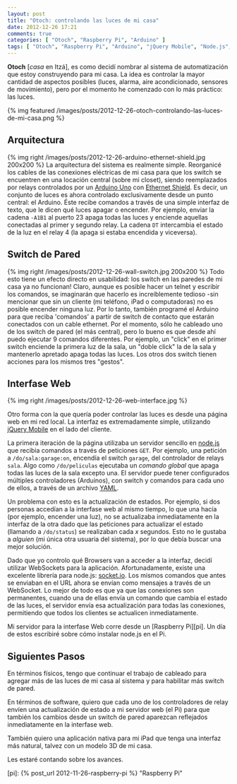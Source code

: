 ```yaml
---
layout: post
title: "Otoch: controlando las luces de mi casa"
date: 2012-12-26 17:21
comments: true
categories: [ "Otoch", "Raspberry Pi", "Arduino" ]
tags: [ "Otoch", "Raspberry Pi", "Arduino", "jQuery Mobile", "Node.js", "socket.io"]
---
```


__Otoch__ [_casa_ en Itzá], es como decidí nombrar al sistema de automatización que estoy construyendo
para mi casa. La idea es controlar la mayor cantidad de aspectos posibles (luces, alarma, aire 
acondicionado, sensores de movimiento), pero por el momento he comenzado con lo más práctico: las
luces.

{% img featured /images/posts/2012-12-26-otoch-controlando-las-luces-de-mi-casa.png %}

<!-- more -->

## Arquitectura

{% img right /images/posts/2012-12-26-arduino-ethernet-shield.jpg 200x200 %}
La arquitectura del sistema es realmente simple. Reorganicé los cables de las conexiones eléctricas
de mi casa para que los switch se encuentren en una locación central (sobre mi closet), siendo 
reemplazados por relays controlados por un [Arduino Uno][arduino] con [Ethernet Shield][ethernet]. 
Es decir, un conjunto de luces es ahora controlado exclusivamente desde un punto central: el Arduino. 
Éste recibe comandos
a través de una simple interfaz de texto, que le dicen qué luces apagar o encender. Por ejemplo, enviar
la cadena `-A1B1` al puerto 23 apaga todas las luces y enciende aquellas conectadas al primer y segundo 
relay. La cadena `DT` intercambia el estado de la luz en el relay 4 (la apaga si estaba encendida y 
viceversa).

## Switch de Pared

{% img right /images/posts/2012-12-26-wall-switch.jpg 200x200 %}
Todo esto tiene un efecto directo en usabilidad: los switch en las paredes de mi casa ya no funcionan!
Claro, aunque es posible hacer un telnet y escribir los comandos, se imaginarán que hacerlo es
increíblemente tedioso -sin mencionar que sin un cliente (mi teléfono, iPad o computadoras) no es
posible encender ninguna luz. Por lo tanto, también programé el Arduino para que reciba 'comandos'
a partir de switch de contacto que estarán conectados con un cable ethernet. Por el momento, sólo he
cableado uno de los switch de pared (el más central), pero lo bueno es que desde ahí puedo ejecutar
9 comandos diferentes. Por ejemplo, un "click" en el primer switch enciende la primera luz de la sala,
un "doble click" la de la sala y mantenerlo apretado apaga todas las luces. Los otros dos switch
tienen acciones para los mismos tres "gestos".

## Interfase Web

{% img right /images/posts/2012-12-26-web-interface.jpg %}

Otro forma con la que quería poder controlar las luces es desde una página web en mi red local. La
interfaz es extremadamente simple, utilizando [jQuery Mobile][jquery-mobile] en el lado del cliente.

La primera iteración de la página utilizaba un servidor sencillo en [node.js ][node] que recibia
comandos a través de peticiones `GET`. Por ejemplo, una petición a `/do/sala:garage:on`, encendía
el switch `garage`, del controlador de relays `sala`. Algo como `/do/peliculas` ejecutaba un
_comando global_ que apaga todas las luces de la sala excepto una. El servidor puede tener configurados
múltiples controladores (Arduinos), con switch y comandos para cada uno de ellos, a través de un archivo
[YAML][yaml].

Un problema con esto es la actualización de estados. Por ejemplo, si dos personas accedían a la interfase
web al mismo tiempo, lo que una hacía (por ejemplo, encender una luz), no se actualizaba inmediatamente
en la interfaz de la otra dado que las peticiones para actualizar el estado (llamando a `/do/status`) se
realizaban cada _x_ segundos. Esto no le gustaba a _alguien_ (mi única otra usuaria del sistema), por lo que
debía buscar una mejor solución.

Dado que yo controlo qué Browsers van a acceder a la interfaz, decidí utilizar WebSockets para la aplicación.
Afortunadamente, existe una excelente librería para node.js: [socket.io][socket]. Los mismos comandos
que antes se enviaban en el URL ahora se envían como mensajes a través de un WebSocket. Lo mejor de todo es que 
ya que las conexiones son permanentes, cuando una de ellas envía un comando que cambia el estado de las 
luces, el servidor envía esa actualización para todas las conexiones, permitiendo que todos los clientes
se actualicen inmediatamente.

Mi servidor para la interfase Web corre desde un [Raspberry Pi][pi]. 
Un día de estos escribiré sobre cómo instalar node.js en el Pi.

## Siguientes Pasos

En términos físicos, tengo que continuar el trabajo de cableado para agregar más de las luces de mi casa
al sistema y para habilitar más switch de pared. 

En términos de software, quiero que cada uno de los
controladores de relay envíen una actualización de estado a mi servidor web (el Pi) para que también
los cambios desde un switch de pared aparezcan reflejados inmediatamente en la interfase web. 

También quiero una aplicación nativa para mi iPad que tenga una interfaz más natural, talvez con un
modelo 3D de mi casa.

Les estaré contando sobre los avances.

[arduino]: http://arduino.cc/en/Main/ArduinoBoardUno "Arduino Uno R3"
[ethernet]: http://arduino.cc/en/Main/ArduinoEthernetShield "Arduino Ethernet Shield"
[node]: http://nodejs.org/ "Node.js"
[socket]: http://socket.io/ "Socket.IO"
[yaml]: http://www.yaml.org/ "YAML Ain't Markup Language"
[jquery-mobile]: http://jquerymobile.com/ "jQuery Mobile"
[pi]: {% post_url 2012-11-26-raspberry-pi %} "Raspberry Pi"
